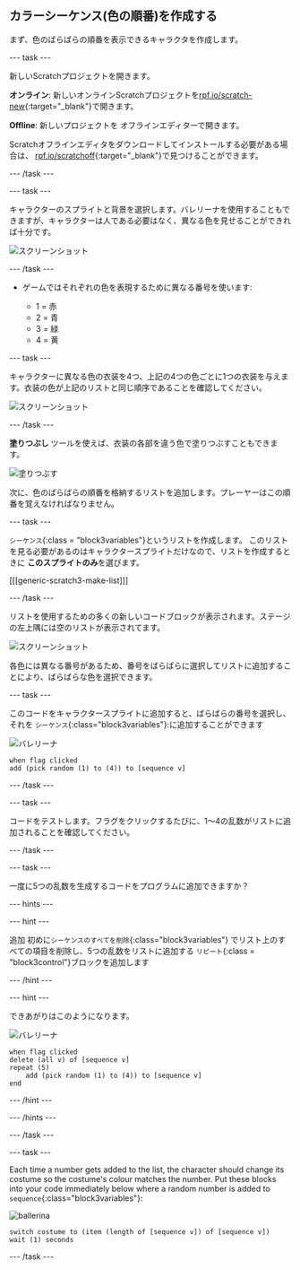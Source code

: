 ## カラーシーケンス(色の順番)を作成する

まず、色のばらばらの順番を表示できるキャラクタを作成します。

\--- task \---

新しいScratchプロジェクトを開きます。

**オンライン**: 新しいオンラインScratchプロジェクトを[rpf.io/scratch-new](https://rpf.io/scratch-new){:target="_blank"}で開きます。

**Offline**: 新しいプロジェクトを オフラインエディターで開きます。

Scratchオフラインエディタをダウンロードしてインストールする必要がある場合は、 [rpf.io/scratchoff](https://rpf.io/scratchoff){:target="_blank"}で見つけることができます。

\--- /task \---

\--- task \---

キャラクターのスプライトと背景を選択します。バレリーナを使用することもできますが、キャラクターは人である必要はなく、異なる色を見せることができれば十分です。

![スクリーンショット](images/colour-sprite.png)

\--- /task \---

+ ゲームではそれぞれの色を表現するために異なる番号を使います:
    
    + 1 = 赤
    + 2 = 青
    + 3 = 緑
    + 4 = 黄

\--- task \---

キャラクターに異なる色の衣装を4つ、上記の4つの色ごとに1つの衣装を与えます。衣装の色が上記のリストと同じ順序であることを確認してください。

![スクリーンショット](images/colour-costume.png)

\--- /task \---

**塗りつぶし** ツールを使えば、衣装の各部を違う色で塗りつぶすこともできます。

![塗りつぶす](images/color-a-shape.png)

次に、色のばらばらの順番を格納するリストを追加します。プレーヤーはこの順番を覚えなければなりません。

\--- task \---

`シーケンス`{:class = "block3variables"}というリストを作成します。 このリストを見る必要があるのはキャラクタースプライトだけなので、リストを作成するときに **このスプライトのみ**を選びます。

[[[generic-scratch3-make-list]]]

\--- /task \---

リストを使用するための多くの新しいコードブロックが表示されます。ステージの左上隅には空のリストが表示されてます。

![スクリーンショット](images/colour-list-blocks-annotated.png)

各色には異なる番号があるため、番号をばらばらに選択してリストに追加することにより、ばらばらな色を選択できます。

\--- task \---

このコードをキャラクタースプライトに追加すると、ばらばらの番号を選択し、それを `シーケンス`{:class="block3variables"}:に追加することができます

![バレリーナ](images/ballerina.png)

```blocks3
when flag clicked
add (pick random (1) to (4)) to [sequence v]
```

\--- /task \---

\--- task \---

コードをテストします。フラグをクリックするたびに、1〜4の乱数がリストに追加されることを確認してください。

\--- /task \---

\--- task \---

一度に5つの乱数を生成するコードをプログラムに追加できますか？

\--- hints \---

\--- hint \---

追加 初めに`シーケンスのすべてを削除`{:class="block3variables"} でリスト上のすべての項目を削除し、5つの乱数をリストに追加する `リピート`{:class = "block3control"}ブロックを追加します

\--- /hint \---

\--- hint \---

できあがりはこのようになります。

![バレリーナ](images/ballerina.png)

```blocks3
when flag clicked
delete (all v) of [sequence v]
repeat (5)
    add (pick random (1) to (4)) to [sequence v]
end
```

\--- /hint \---

\--- /hints \---

\--- /task \---

\--- task \---

Each time a number gets added to the list, the character should change its costume so the costume's colour matches the number. Put these blocks into your code immediately below where a random number is added to `sequence`{:class="block3variables"}:

![ballerina](images/ballerina.png)

```blocks3
switch costume to (item (length of [sequence v]) of [sequence v])
wait (1) seconds
```

\--- /task \---